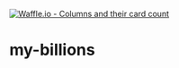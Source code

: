 [![Waffle.io - Columns and their card count](https://badge.waffle.io/gzentkovich/my-billions.svg?columns=all)](https://waffle.io/gzentkovich/my-billions)

# my-billions
